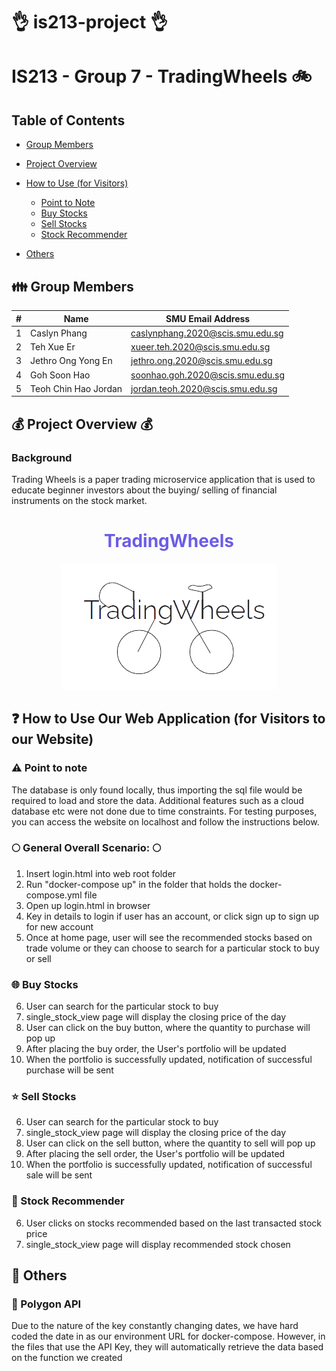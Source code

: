 # :ok_hand: is213-project :ok_hand:

# IS213 - Group 7 - TradingWheels :bike:

## Table of Contents
* [Group Members](#family-group-members)
* [Project Overview](#moneybag-project-overview-moneybag)
* [How to Use (for Visitors)](#question-how-to-use-our-web-application-for-visitors-to-our-website)
    * [Point to Note](#warning-point-to-note)
    * [Buy Stocks](#globe_with_meridians-buy-stocks)
    * [Sell Stocks](#star-sell-stocks)
    * [Stock Recommender](#dart-stock-recommender)

* [Others](#notebook_with_decorative_cover-others)

## :family: Group Members

| # | Name | SMU Email Address |
| ----------- | ----------- | ----------- |
| 1 | Caslyn Phang | caslynphang.2020@scis.smu.edu.sg |
| 2 | Teh Xue Er | xueer.teh.2020@scis.smu.edu.sg |
| 3 | Jethro Ong Yong En | jethro.ong.2020@scis.smu.edu.sg |
| 4 | Goh Soon Hao | soonhao.goh.2020@scis.smu.edu.sg |
| 5 | Teoh Chin Hao Jordan | jordan.teoh.2020@scis.smu.edu.sg |

## :moneybag: Project Overview :moneybag:
### Background
Trading Wheels is a paper trading microservice application that is used to educate beginner investors about the buying/ selling of financial instruments on the stock market.

<div align='center'>
    <h1 style="color: #6C5CE7">TradingWheels</h1>
    <img src="images/logo.png">
</div>

## :question: How to Use Our Web Application (for Visitors to our Website)

### :warning: Point to note

The database is only found locally, thus importing the sql file would be required to load and store the data. Additional features such as a cloud database etc were not done due to time constraints. For testing purposes, you can access the website on localhost and follow the instructions below.

### :full_moon: General Overall Scenario: :full_moon:

1. Insert login.html into web root folder
2. Run "docker-compose up" in the folder that holds the docker-compose.yml file
3. Open up login.html in browser
4. Key in details to login if user has an account, or click sign up to sign up for new account
5. Once at home page, user will see the recommended stocks based on trade volume or they can choose to search for a particular stock to buy or sell

### :globe_with_meridians: Buy Stocks
6. User can search for the particular stock to buy
7. single_stock_view page will display the closing price of the day
8. User can click on the buy button, where the quantity to purchase will pop up
9. After placing the buy order, the User's portfolio will be updated
10. When the portfolio is successfully updated, notification of successful purchase will be sent

### :star: Sell Stocks
6. User can search for the particular stock to buy
7. single_stock_view page will display the closing price of the day
8. User can click on the sell button, where the quantity to sell will pop up
9. After placing the sell order, the User's portfolio will be updated
10. When the portfolio is successfully updated, notification of successful sale will be sent

### :dart: Stock Recommender
6. User clicks on stocks recommended based on the last transacted stock price
7. single_stock_view page will display recommended stock chosen


## :book: Others

### :key: Polygon API
Due to the nature of the key constantly changing dates, we have hard coded the date in as our environment URL for docker-compose. However, in the files that use the API Key, they will automatically retrieve the data based on the function we created
